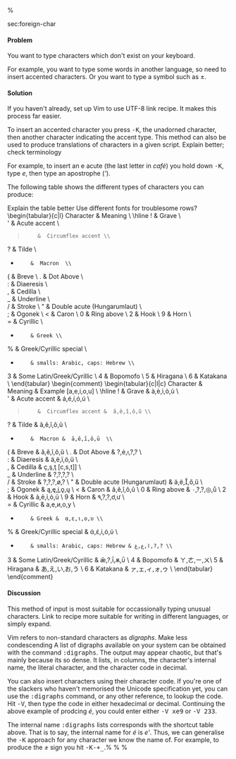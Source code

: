 %

<span class="label">sec:foreign-char</span>

<h4>Problem</h4>

You want to type characters which don't exist on your keyboard.

For example, you want to type some words in another language, so need to
insert accented characters. Or you want to type a symbol such as ±. 

<h4>Solution</h4>

If you haven't already, set up Vim to use UTF-8 <span class="todo">link recipe</span>. It makes
this process far easier.

To insert an accented character you press <tt><Ctrl>-K</tt>, the unadorned character,
then another character indicating the accent type.  This method can also be
used to produce translations of characters in a given script. <span class="todo">Explain
better; check terminology</span>

For example, to insert an e acute (the last letter in <i>café</i>) you hold down
<tt><Ctrl>-K</tt>, type <i>e</i>, then type an apostrophe
(<i>'</i>). 

The following table shows the different types of characters you can produce:

<span class="todo">Explain the table better</span>
<span class="todo">Use different fonts for troublesome rows?</span>
\begin{tabular}{c|l}
Character &  Meaning \\ \hline 
!         &  Grave   \\  
'         &  Acute accent  \\  
>         &  Circumflex accent \\    
?         &  Tilde  \\ 
-         &  Macron  \\ 
(         &  Breve  \\ 
.         &  Dot Above \\  
:         &  Diaeresis \\  
,         &  Cedilla \\    
\_        &  Underline  \\    
/         & Stroke \\ 
"         & Double acute (Hungarumlaut)  \\  
;         & Ogonek \\ 
<         & Caron \\ 
0         & Ring above  \\ 
2         & Hook  \\ 
9         & Horn  \\  
=         & Cyrillic \\  
*         & Greek \\   
\%        & Greek/Cyrillic special  \\   
+         & smalls: Arabic, caps: Hebrew \\
3         & Some Latin/Greek/Cyrillic  \\
4         & Bopomofo \\
5         & Hiragana  \\
6         & Katakana  \\
\end{tabular}
\begin{comment}
\begin{tabular}{c|l|c}
Character &  Meaning & Example [a,e,i,o,u] \\ \hline 
!         &  Grave   & à,è,ì,ò,ù           \\  
'         &  Acute accent &    á,é,í,ó,ú  \\  
>         &  Circumflex accent &  â,ê,î,ô,û \\    
?         &  Tilde   & ã,ẽ,ĩ,õ,ũ  \\ 
-         &  Macron &  ā,ē,ī,ō,ū  \\ 
(         &  Breve &  ă,ĕ,ĭ,ŏ,ŭ  \\ 
.         &  Dot Above &   ?,ė,ı,?,? \\  
:         &  Diaeresis &   ä,ë,ï,ö,ü \\  
,         &  Cedilla &  ç,ş,ţ [c,s,t]] \\    
\_        &  Underline &  ?,?,?,? \\    
/         & Stroke &     ?,?,?,ø,?  \\ 
"         & Double acute (Hungarumlaut) &   ä,ë,,ő,ű \\  
;         & Ogonek &     ą,ę,į,ǫ,ų  \\ 
<         & Caron &   ǎ,ě,ǐ,ǒ,ǔ  \\ 
0         & Ring above &  ۰,?,?,◎,ů  \\ 
2         & Hook  &  ả,ẻ,ỉ,ỏ,ủ  \\ 
9         & Horn  &  ۹,?,?,ơ,ư \\  
=         & Cyrillic &   а,е,и,о,у \\  
*         & Greek &  α,ε,ι,ο,υ \\   
\%        & Greek/Cyrillic special &   ά,έ,ί,ό,ύ \\   
+         & smalls: Arabic, caps: Hebrew & ا,ع,غ,?,? \\
3         & Some Latin/Greek/Cyrillic & ǣ,?,ΐ,ѫ,ΰ \\
4         & Bopomofo &        ㄚ,ㄜ,ㄧ,ㄨ\\
5         & Hiragana &  あ,え,い,お,う \\
6         & Katakana & ァ,ェ,ィ,ォ,ゥ \\
\end{tabular}
\end{comment}
<h4>Discussion</h4>

This method of input is most suitable for occassionally typing unusual
characters. <span class="todo">Link to recipe more suitable for writing in different
languages, or simply expand.</span>

Vim refers to non-standard characters as <i>digraphs</i>. <span class="todo">Make less
condescending</span> A list of digraphs available on your system can be obtained
with the command <tt>:digraphs</tt>. The output may appear chaotic, but that's mainly
because its so dense. It lists, in columns, the character's internal name, the
literal character, and the character code in decimal.

You can also insert characters using their character code. If you're one of
the slackers who haven't memorised the Unicode specification yet, you can use
the <tt>:digraphs</tt> command, or any other reference, to lookup the code. Hit
<tt><Ctrl>-V</tt>, then type the code in either hexadecimal or decimal. Continuing the
above example of prodcing <i>é</i>, you could enter either <tt><Ctrl>-V xe9</tt> or
<tt><Ctrl>-V 233</tt>. 

The internal name <tt>:digraphs</tt> lists corresponds with the shortcut table above.
That is to say, the internal name for <i>é</i> is <i>e'</i>. Thus, we can generalise the
<tt><Ctrl>-K</tt> approach for any character we know the name of. For example, to produce
the <i>±</i> sign you hit <tt><Ctrl>-K-+\_</tt>.%
%
%
